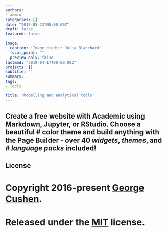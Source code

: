 ```yaml
---
authors:
- admin
categories: []
date: "2019-05-23T00:00:00Z"
draft: false
featured: false

image:
  caption: 'Image credit: Julia Blanchard'
  focal_point: ""
  preview_only: false
lastmod: "2019-04-17T00:00:00Z"
projects: []
subtitle: ''
summary: 
tags: 
- Tools

title: 'Modelling and analytical tools'
---
```


## **Create a free website with Academic using Markdown, Jupyter, or RStudio. Choose a beautiful # color theme and build anything with the Page Builder - over 40 _widgets_, _themes_, and # _language packs_ included!**



## License

# Copyright 2016-present [George Cushen](https://georgecushen.com).

# Released under the [MIT](https://github.com/gcushen/hugo-academic/blob/master/LICENSE.md) license.
